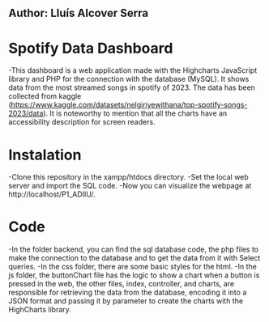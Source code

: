 ## Author: Lluís Alcover Serra


# Spotify Data Dashboard

-This dashboard is a web application made with the Highcharts JavaScript library and PHP for the connection with the database (MySQL). It shows data from the most streamed songs in spotify of 2023. The data has been collected from kaggle (https://www.kaggle.com/datasets/nelgiriyewithana/top-spotify-songs-2023/data). It is noteworthy to mention that all the charts have an accessibility description for screen readers.

# Instalation

-Clone this repository in the xampp/htdocs directory. 
-Set the local web server and import the SQL code.
-Now you can visualize the webpage at http://localhost/P1_ADIIU/.

# Code

-In the folder backend, you can find the sql database code, the php files to make the connection to the database and to get the data from it with Select queries.
-In the css folder, there are some basic styles for the html.
-In the js folder, the buttonChart file has the logic to show a chart when a button is pressed in the web, the other files, index, controller, and charts, are responsible for retrieving the data from the database, encoding it into a JSON format and passing it by parameter to create the charts with the HighCharts library.
